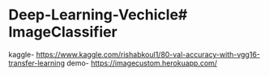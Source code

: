 # Deep-Learning-Vechicle# ImageClassifier

kaggle- https://www.kaggle.com/rishabkoul1/80-val-accuracy-with-vgg16-transfer-learning
demo- https://imagecustom.herokuapp.com/
